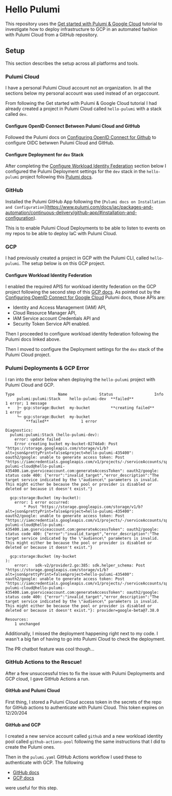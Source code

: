 # Hello Pulumi

This repository uses the [Get started with Pulumi & Google Cloud](https://www.pulumi.com/docs/iac/get-started/gcp/) tutorial to investigate how to deploy infrastructure to GCP in an automated fashion with Pulumi Cloud from a GitHub repository.
## Setup

This section describes the setup across all platforms and tools.

### Pulumi Cloud

I have a personal Pulumi Cloud account not an organization. In all the sections below my personal account was used instead of an orgaccount.

From following the Get started with Pulumi & Google Cloud tutorial I had already created a project in Pulumi Cloud called `hello-pulumi` with a stack called `dev`.

#### Configure OpenID Connect Between Pulumi Cloud and GitHub

Followed the Pulumi docs on [Configuring OpenID Connect for Github](https://www.pulumi.com/docs/pulumi-cloud/access-management/oidc/client/github/) to configure OIDC betwwen Pulumi Cloud and GitHub.

#### Configure Deployment for `dev` Stack

After completing the [Configure Workload Identity Federation](#configure-workload-identity-federation) section below I configured the Pulumi Deployment settings for the `dev` stack in the `hello-pulumi` project following this [Pulumi docs](https://www.pulumi.com/docs/pulumi-cloud/deployments/get-started/#configure-deployment-settings).

### GitHub

Installed the Pulumi GitHub App following the (`Pulumi docs on Installation and Configuration`](https://www.pulumi.com/docs/iac/packages-and-automation/continuous-delivery/github-app/#installation-and-configuration).

This is to enable Pulumi Cloud Deployments to be able to listen to events on my repos to be able to deploy IaC with Pulumi Cloud.

### GCP

I had previously created a project in GCP with the Pulumi CLI, called `hello-pulumi`. The setup below is on this GCP project.

#### Configure Workload Identity Federation

I enabled the required APIS for workload identity federation on the GCP project following the second step of this [GCP docs](https://cloud.google.com/iam/docs/workload-identity-federation-with-other-providers#configure). As pointed out by the [Configuring OpenID Connect for Google Cloud](https://www.pulumi.com/docs/pulumi-cloud/access-management/oidc/provider/gcp/) Pulumi docs, those APIs are:
- Identity and Access Management (IAM) API, 
- Cloud Resource Manager API, 
- IAM Service account Credentials API and 
- Security Token Service API enabled.

Then I proceeded to configure workload identity federation following the Pulumi docs linked above. 

Then I moved to configure the Deployment settings for the `dev` stack of the Pulumi Cloud project.

### Pulumi Deployments & GCP Error

I ran into the error below when deploying the `hello-pulumi` project with Pulumi Cloud and GCP.

```
Type                   Name              Status                  Info
     pulumi:pulumi:Stack    hello-pulumi-dev  **failed**              1 error; 1 message
 +   ├─ gcp:storage:Bucket  my-bucket         **creating failed**     1 error
     └─ gcp:storage:Bucket  my-bucket
         **failed**              1 error
 
Diagnostics:
  pulumi:pulumi:Stack (hello-pulumi-dev):
    error: update failed
    Error creating bucket my-bucket-0274da0: Post "https://storage.googleapis.com/storage/v1/b?alt=json&prettyPrint=false&project=hello-pulumi-435400": oauth2/google: unable to generate access token: Post "https://iamcredentials.googleapis.com/v1/projects/-/serviceAccounts/spn-pulumi-cloud@hello-pulumi-435400.iam.gserviceaccount.com:generateAccessToken": oauth2/google: status code 400: {"error":"invalid_target","error_description":"The target service indicated by the \"audience\" parameters is invalid. This might either be because the pool or provider is disabled or deleted or because it doesn't exist."}
 
  gcp:storage:Bucket (my-bucket):
    error: 1 error occurred:
    	* Post "https://storage.googleapis.com/storage/v1/b?alt=json&prettyPrint=false&project=hello-pulumi-435400": oauth2/google: unable to generate access token: Post "https://iamcredentials.googleapis.com/v1/projects/-/serviceAccounts/spn-pulumi-cloud@hello-pulumi-435400.iam.gserviceaccount.com:generateAccessToken": oauth2/google: status code 400: {"error":"invalid_target","error_description":"The target service indicated by the \"audience\" parameters is invalid. This might either be because the pool or provider is disabled or deleted or because it doesn't exist."}
 
  gcp:storage:Bucket (my-bucket
):
    error:   sdk-v2/provider2.go:385: sdk.helper_schema: Post "https://storage.googleapis.com/storage/v1/b?alt=json&prettyPrint=false&project=hello-pulumi-435400": oauth2/google: unable to generate access token: Post "https://iamcredentials.googleapis.com/v1/projects/-/serviceAccounts/spn-pulumi-cloud@hello-pulumi-435400.iam.gserviceaccount.com:generateAccessToken": oauth2/google: status code 400: {"error":"invalid_target","error_description":"The target service indicated by the \"audience\" parameters is invalid. This might either be because the pool or provider is disabled or deleted or because it doesn't exist."}: provider=google-beta@7.38.0
 
Resources:
    1 unchanged
```

Additionally, I missed the deployment happening right next to my code. I wasn't a big fan of having to go into Pulumi Cloud to check the deployment.

The PR chatbot feature was cool though...

### GitHub Actions to the Rescue!

After a few unsuccessful tries to fix the issue with Pulumi Deployments and GCP cloud, I gave GitHub Actions a run.

#### GitHub and Pulumi Cloud

First thing, I stored a Pulumi Cloud access token in the secrets of the repo for GitHub actions to authenticate with Pulumi Cloud. This token expires on 12/20/204

#### GitHub and GCP

I created a new service account called `github` and a new workload identity pool called `github-actions-pool` following the same instructions that I did to create the Pulumi ones.

Then in the `pulumi.yaml` GitHub Actions workflow I used these to authenticate with GCP. The following 

- [GitHub docs](https://docs.github.com/en/actions/security-for-github-actions/security-hardening-your-deployments/configuring-openid-connect-in-google-cloud-platform) 
- [GCP docs](https://cloud.google.com/iam/docs/workload-identity-federation-with-deployment-pipelines#by-pool)

were useful for this step.
